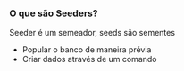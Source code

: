 ### O que são Seeders?
Seeder é um semeador, seeds são sementes
- Popular o banco de maneira prévia
- Criar dados através de um comando

